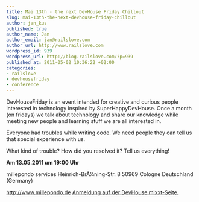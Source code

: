 ```yaml
--- 
title: Mai 13th - the next DevHouse Friday Chillout
slug: mai-13th-the-next-devhouse-friday-chillout
author: jan_kus
published: true
author_name: Jan
author_email: jan@railslove.com
author_url: http://www.railslove.com
wordpress_id: 939
wordpress_url: http://blog.railslove.com/?p=939
published_at: 2011-05-02 10:36:22 +02:00
categories: 
- railslove
- devhousefriday
- conference
---
```

DevHouseFriday is an event intended for creative and curious people interested in technology inspired by SuperHappyDevHouse. Once a month (on fridays) we talk about technology and share our knowledge while meeting new people and learning stuff we are all interested in.

Everyone had troubles while writing code. We need people they can tell us that special experience with us.

What kind of trouble? How did you resolved it? Tell us everything!

<strong>Am 13.05.2011 um 19:00 Uhr</strong>

millepondo services
Heinrich-Br&Atilde;&frac14;ning-Str. 8
50969 Cologne Deutschland (Germany)

<a href="http://www.millepondo.de">http://www.millepondo.de</a>
<a href="http://devhousefriday.org">Anmeldung auf der DevHouse mixxt-Seite.</a>
